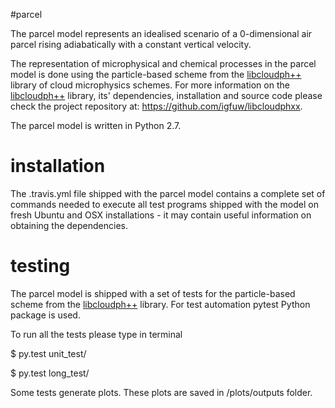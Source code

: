 #parcel

The parcel model represents an idealised scenario of a 0-dimensional 
  air parcel rising adiabatically with a constant vertical velocity. 

The representation of microphysical and chemical processes in the parcel model 
  is done using the particle-based scheme from the [libcloudph++](http://libcloudphxx.igf.fuw.edu.pl/) 
  library of cloud microphysics schemes.
For more information on the [libcloudph++](http://libcloudphxx.igf.fuw.edu.pl/) library, 
  its' dependencies, installation and source code please check the project repository at:
  https://github.com/igfuw/libcloudphxx.

The parcel model is written in Python 2.7. 

# installation

The .travis.yml file shipped with the parcel model 
  contains a complete set of commands needed to execute all test programs
  shipped with the model on fresh Ubuntu and OSX installations -
  it may contain useful information on obtaining the dependencies.

# testing

The parcel model is shipped with a set of tests for the particle-based scheme 
  from the [libcloudph++](http://libcloudphxx.igf.fuw.edu.pl/) library.
For test automation pytest Python package is used.

To run all the tests  please type in terminal

  $ py.test unit_test/

  $ py.test long_test/

Some tests generate plots. 
These plots are saved in /plots/outputs folder.
